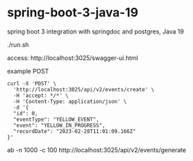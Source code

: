 # spring-boot-3-java-19
spring boot 3 integration with springdoc and postgres, Java 19

./run.sh

access: http://localhost:3025/swagger-ui.html


example POST
```shell
curl -X 'POST' \
  'http://localhost:3025/api/v2/events/create' \
  -H 'accept: */*' \
  -H 'Content-Type: application/json' \
  -d '{
  "id": 0,
  "eventType": "YELLOW_EVENT",
  "event": "YELLOW_IN_PROGRESS",
  "recordDate": "2023-02-28T11:01:09.166Z"
}'
```

ab -n 1000 -c 100 http://localhost:3025/api/v2/events/generate
